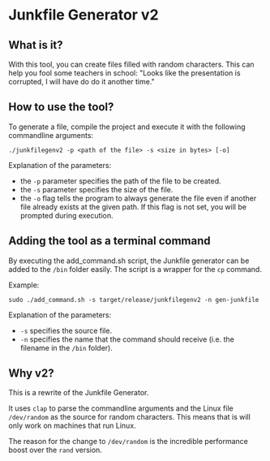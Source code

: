 # Junkfile Generator v2

## What is it?
With this tool, you can create files filled with random characters. This can help you fool some teachers in school: "Looks like the presentation is corrupted, I will have do do it another time." 

## How to use the tool?

To generate a file, compile the project and execute it with the following commandline arguments:

```
./junkfilegenv2 -p <path of the file> -s <size in bytes> [-o]
```

Explanation of the parameters:

- the `-p` parameter specifies the path of the file to be created.
- the `-s` parameter specifies the size of the file.
- the `-o` flag tells the program to always generate the file even if another file already exists at the given path. If this flag is not set, you will be prompted during execution.

## Adding the tool as a terminal command

By executing the add_command.sh script, the Junkfile generator can be added to the `/bin` folder easily. The script is a wrapper for the `cp` command.

Example:
```
sudo ./add_command.sh -s target/release/junkfilegenv2 -n gen-junkfile
```

Explanation of the parameters:
- `-s` specifies the source file.
- `-n` specifies the name that the command should receive (i.e. the filename in the `/bin` folder).


## Why v2?
This is a rewrite of the Junkfile Generator.

It uses `clap` to parse the commandline arguments and the Linux file `/dev/random` as the source for random characters.
This means that is will only work on machines that run Linux.

The reason for the change to `/dev/random` is the incredible performance boost over the `rand` version.
